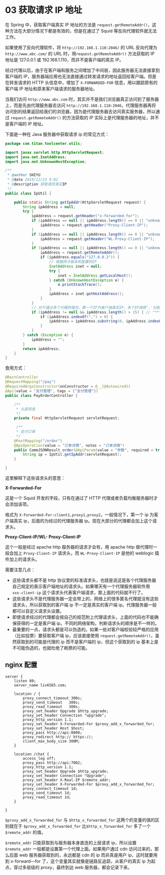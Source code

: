 # 03 获取请求 IP 地址

在 Spring 中，获取客户端真实 IP 地址的方法是 `request.getRemoteAddr()`，这种方法在大部分情况下都是有效的，但是在通过了 Squid 等反向代理软件就无法工作。

如果使用了反向代理软件，将 `http://192.168.1.110:2046/` 的 URL 反向代理为 `http://www.abc.com/` 的 URL 时，用`request.getRemoteAddr()` 方法获取的 IP 地址是 127.0.0.1 或 192.168.1.110，而并不是客户端的真实 IP。

经过代理以后，由于在客户端和服务之间增加了中间层，因此服务器无法直接拿到客户端的 IP，服务器端应用也无法直接通过转发请求的地址返回给客户端。但是在转发请求的 HTTP 头信息中，增加了 `X-FORWARDED-FOR` 信息，用以跟踪原有的客户端 IP 地址和原来客户端请求的服务器地址。

当我们访问 `http://www.abc.com` 时，其实并不是我们浏览器真正访问到了服务器上，而是先由代理服务器去访问 `http://192.168.1.110:2046`，代理服务器再将访问到的结果返回给我们的浏览器，因为是代理服务器去访问真实服务器，所以通过 `request.getRemoteAddr()` 的方法获取的 IP 实际上是代理服务器的地址，并不是客户端的 IP 地址。

下面是一种在 Java 服务器中获取请求 ip 的常见方式：

```java
package com.titan.toolcenter.utils;

import javax.servlet.http.HttpServletRequest;
import java.net.InetAddress;
import java.net.UnknownHostException;

/**
 * @author SHIYU
 * @date 2019/12/23 9:02
 * @description 获取请求真实IP
 */
public class IpUtil {

    public static String getIpAddr(HttpServletRequest request) {
        String ipAddress = null;
        try {
            ipAddress = request.getHeader("x-forwarded-for");
            if (ipAddress == null || ipAddress.length() == 0 || "unknown".equalsIgnoreCase(ipAddress)) {
                ipAddress = request.getHeader("Proxy-Client-IP");
            }
            if (ipAddress == null || ipAddress.length() == 0 || "unknown".equalsIgnoreCase(ipAddress)) {
                ipAddress = request.getHeader("WL-Proxy-Client-IP");
            }
            if (ipAddress == null || ipAddress.length() == 0 || "unknown".equalsIgnoreCase(ipAddress)) {
                ipAddress = request.getRemoteAddr();
                if (ipAddress.equals("127.0.0.1")) {
                    // 根据网卡取本机配置的IP
                    InetAddress inet = null;
                    try {
                        inet = InetAddress.getLocalHost();
                    } catch (UnknownHostException e) {
                        e.printStackTrace();
                    }
                    ipAddress = inet.getHostAddress();
                }
            }
            // 对于通过多个代理的情况，第一个IP为客户端真实IP，多个IP按照','分割
            if (ipAddress != null && ipAddress.length() > 15) { // "***.***.***.***".length()
                if (ipAddress.indexOf(",") > 0) {
                    ipAddress = ipAddress.substring(0, ipAddress.indexOf(","));
                }
            }
        } catch (Exception e) {
            ipAddress = "";
        }
        return ipAddress;
    }
}
```

食用方式：

```java
@RestController
@RequestMapping("/pay")
@RequiredArgsConstructor(onConstructor = @__(@Autowired))
@Api(value = "支付管理", tags = {"支付管理"})
public class PayOrderController {

    /**
     * 头部信息
     */
    private final HttpServletRequest servletRequest;

     /**
     * 支付订单
     */
    @PostMapping("/order")
    @ApiOperation(value = "订单详情", notes = "订单详情")
    public CommJSONResult order(@ApiParam(value = "参数", required = true) @RequestBody PayOrderParams bean) throws Exception {
        String ip = IpUtil.getIpAddr(servletRequest);
    }

}
```

这里解释下这些请求头的意思：

**X-Forwarded-For**

这是一个 Squid 开发的字段，只有在通过了 HTTP 代理或者负载均衡服务器时才会添加该项。

格式为 `X-Forwarded-For:client1,proxy1,proxy2`，一般情况下，第一个 ip 为客户端真实 ip，后面的为经过的代理服务器 ip。现在大部分的代理都会加上这个请求头。

**Proxy-Client-IP/WL- Proxy-Client-IP**

这个一般是经过 apache http 服务器的请求才会有，用 apache http 做代理时一般会加上 `Proxy-Client-IP` 请求头，而 `WL-Proxy-Client-IP` 是他的 weblogic 插件加上的请求头。

需要注意几点：

* 这些请求头都不是 http 协议里的标准请求头，也就是说这是各个代理服务器自己规定的表示客户端地址的请求头。如果哪天有一个代理服务器软件用 `xxx-client-ip` 这个请求头代表客户端请求，那上面的代码就不行了。
* 这些请求头不是代理服务器一定会带上的，网络上的很多匿名代理就没有这些请求头，所以获取到的客户端 ip 不一定是真实的客户端 ip。代理服务器一般都可以自定义请求头设置。
* 即使请求经过的代理都会按自己的规范附上代理请求头，上面的代码也不能确保获得的一定是客户端 ip。不同的网络架构，判断请求头的顺序是不一样的。
* 最重要的一点，请求头都是可以伪造的。如果一些对客户端校验较严格的应用（比如投票）要获取客户端 ip，应该直接使用 `request.getRemoteAddr()`，虽然获取到的可能是代理的 ip 而不是客户端的 ip，但这个获取到的 ip 基本上是不可能伪造的，也就杜绝了刷票的可能。

## nginx 配置

```text
server {
    listen 80;
    server_name liv6565.com;

    location / {
        proxy_connect_timeout 300s;
        proxy_send_timeout   300s;
        proxy_read_timeout   300s;
        proxy_set_header Upgrade $http_upgrade;
        proxy_set_header Connection "upgrade";
        proxy_http_version 1.1;
        proxy_set_header X-Forwarded-For $proxy_add_x_forwarded_for;
        proxy_set_header Host $host;
        proxy_pass http://api:8080;
        proxy_redirect http:// https://;
        client_max_body_size 300M;
    }

    location /chat {
        access_log off;
        proxy_pass http://api:7002;
        proxy_http_version 1.1;
        proxy_set_header Upgrade $http_upgrade;
        proxy_set_header Connection "Upgrade";
        proxy_set_header X-Real-IP $remote_addr;
        proxy_set_header X-Forwarded-For $proxy_add_x_forwarded_for;
        proxy_connect_timeout 1d;
        proxy_send_timeout 1d;
        proxy_read_timeout 1d;
    }

}
```

`$proxy_add_x_forwarded_for` 与 `$http_x_forwarded_for` 这两个的变量的值的区别就在于 `$proxy_add_x_forwarded_for` 比`$http_x_forwarded_for` 多了一个 `$remote_addr` 的值。

`$remote_addr` 只能获取到与服务器本身直连的上层请求 ip，所以设置 `$remote_addr` 一般都是设置第一个代理上面。如果用户通过 cdn 访问过来的，那么后面 web 服务器获取到的，永远都是 cdn 的 ip 而非真是用户 ip，这时就要用到 x-forward—for 了，这个变量其实就像是链路反追踪，从客户的真实 ip 为起点，穿过多层级的 proxy，最终到达 web 服务器，都会记录下来。

